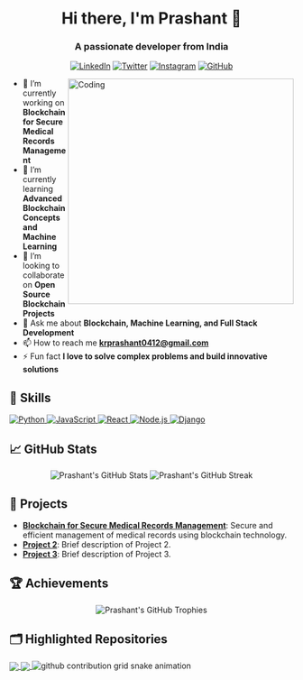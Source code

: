 <h1 align="center">Hi there, I'm Prashant 👋</h1>
<h3 align="center">A passionate developer from India</h3>

<p align="center">
  <a href="https://linkedin.com/in/prashant-kumar-2a6a9820a/" target="_blank"><img alt="LinkedIn" src="https://img.shields.io/badge/LinkedIn-0077B5?style=for-the-badge&logo=linkedin&logoColor=white" /></a>
  <a href="https://x.com/Prashu0412?t=0BN4DG7p2q4zpsXXTyhDFA&s=09" target="_blank"><img alt="Twitter" src="https://img.shields.io/badge/Twitter-1DA1F2?style=for-the-badge&logo=twitter&logoColor=white" /></a>
  <a href="https://www.instagram.com/life_learninng?igsh=MTMwaThsMXhpdGFwZw==" target="_blank"><img alt="Instagram" src="https://img.shields.io/badge/Instagram-E4405F?style=for-the-badge&logo=instagram&logoColor=white" /></a>
  <a href="https://github.com/codebreaker-pk" target="_blank"><img alt="GitHub" src="https://img.shields.io/badge/GitHub-181717?style=for-the-badge&logo=github&logoColor=white" /></a>
</p>

<img align="right" alt="Coding" width="400" src="https://cdn.dribbble.com/users/1162077/screenshots/3848914/programmer.gif">

- 🔭 I’m currently working on **Blockchain for Secure Medical Records Management**
- 🌱 I’m currently learning **Advanced Blockchain Concepts and Machine Learning**
- 👯 I’m looking to collaborate on **Open Source Blockchain Projects**
- 💬 Ask me about **Blockchain, Machine Learning, and Full Stack Development**
- 📫 How to reach me **krprashant0412@gmail.com**
- ⚡ Fun fact **I love to solve complex problems and build innovative solutions**

## 🚀 Skills
<p align="left"> 
  <a href="https://www.python.org" target="_blank"> <img src="https://img.icons8.com/color/48/000000/python.png" alt="Python"/> </a> 
  <a href="https://www.javascript.com" target="_blank"> <img src="https://img.icons8.com/color/48/000000/javascript.png" alt="JavaScript"/> </a> 
  <a href="https://reactjs.org/" target="_blank"> <img src="https://img.icons8.com/color/48/000000/react-native.png" alt="React"/> </a> 
  <a href="https://nodejs.org" target="_blank"> <img src="https://img.icons8.com/color/48/000000/nodejs.png" alt="Node.js"/> </a> 
  <a href="https://www.djangoproject.com/" target="_blank"> <img src="https://img.icons8.com/color/48/000000/django.png" alt="Django"/> </a> 
</p>

## 📈 GitHub Stats
<p align="center">
  <img src="https://github-readme-stats.vercel.app/api?username=codebreaker-pk&show_icons=true&theme=radical" alt="Prashant's GitHub Stats" />
  <img src="https://github-readme-streak-stats.herokuapp.com/?user=codebreaker-pk&theme=radical" alt="Prashant's GitHub Streak" />
</p>

## 📂 Projects
- [**Blockchain for Secure Medical Records Management**](https://github.com/codebreaker-pk/project1): Secure and efficient management of medical records using blockchain technology.
- [**Project 2**](https://github.com/codebreaker-pk/project2): Brief description of Project 2.
- [**Project 3**](https://github.com/codebreaker-pk/project3): Brief description of Project 3.

## 🏆 Achievements
<p align="center">
  <img src="https://github-profile-trophy.vercel.app/?username=codebreaker-pk&theme=onedark" alt="Prashant's GitHub Trophies" />
</p>

## 🗂️ Highlighted Repositories
<a href="https://github.com/codebreaker-pk/repo1">
  <img align="center" src="https://github-readme-stats.vercel.app/api/pin/?username=codebreaker-pk&repo=repo1&theme=radical" />
</a>
<a href="https://github.com/codebreaker-pk/repo2">
  <img align="center" src="https://github-readme-stats.vercel.app/api/pin/?username=codebreaker-pk&repo=repo2&theme=radical" />
</a>



<picture>
  <source media="(prefers-color-scheme: dark)" srcset="https://github.com/codebreaker-pk/codebreaker-pk/blob/manual-run-output/github-contribution-grid-snake-dark.svg" />
  <source media="(prefers-color-scheme: light)" srcset="https://github.com/codebreaker-pk/codebreaker-pk/blob/manual-run-output/github-contribution-grid-snake.svg" />
  <img alt="github contribution grid snake animation" src="https://github.com/codebreaker-pk/codebreaker-pk/blob/manual-run-output/github-contribution-grid-snake.svg" />
</picture>

